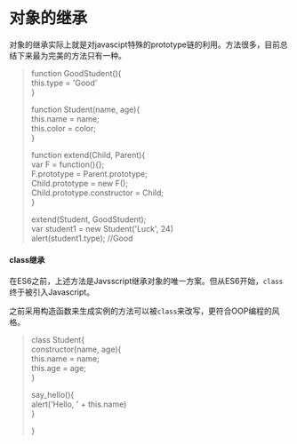 # 对象的继承

对象的继承实际上就是对javascipt特殊的prototype链的利用。方法很多，目前总结下来最为完美的方法只有一种。

> function GoodStudent\(\){  
>     this.type = 'Good'  
> }
>
> function Student\(name, age\){  
>     this.name = name;  
>     this.color = color;  
> }
>
> function extend\(Child, Parent\){  
>     var F = function\(\){};  
>     F.prototype = Parent.prototype;  
>     Child.prototype = new F\(\);  
>     Child.prototype.constructor = Child;  
> }
>
> extend\(Student, GoodStudent\);  
> var student1 = new Student\('Luck', 24\)  
> alert\(student1.type\);   //Good

#### class继承

在ES6之前，上述方法是Javsscript继承对象的唯一方案。但从ES6开始，`class`终于被引入Javascript。

之前采用构造函数来生成实例的方法可以被`class`来改写，更符合OOP编程的风格。

> class Student{  
>      constructor\(name, age\){  
>          this.name = name;  
>          this.age = age;  
>      }
>
> 
>  say\_hello\(\){  
>           alert\('Hello, ' + this.name\)  
>      }
> 
>
> }





